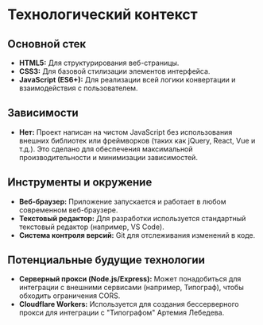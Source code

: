 # Технологический контекст

## Основной стек
- **HTML5:** Для структурирования веб-страницы.
- **CSS3:** Для базовой стилизации элементов интерфейса.
- **JavaScript (ES6+):** Для реализации всей логики конвертации и взаимодействия с пользователем.

## Зависимости
- **Нет:** Проект написан на чистом JavaScript без использования внешних библиотек или фреймворков (таких как jQuery, React, Vue и т.д.). Это сделано для обеспечения максимальной производительности и минимизации зависимостей.

## Инструменты и окружение
- **Веб-браузер:** Приложение запускается и работает в любом современном веб-браузере.
- **Текстовый редактор:** Для разработки используется стандартный текстовый редактор (например, VS Code).
- **Система контроля версий:** Git для отслеживания изменений в коде.

## Потенциальные будущие технологии
- **Серверный прокси (Node.js/Express):** Может понадобиться для интеграции с внешними сервисами (например, Типограф), чтобы обходить ограничения CORS.
- **Cloudflare Workers:** Используется для создания бессерверного прокси для интеграции с "Типографом" Артемия Лебедева.
